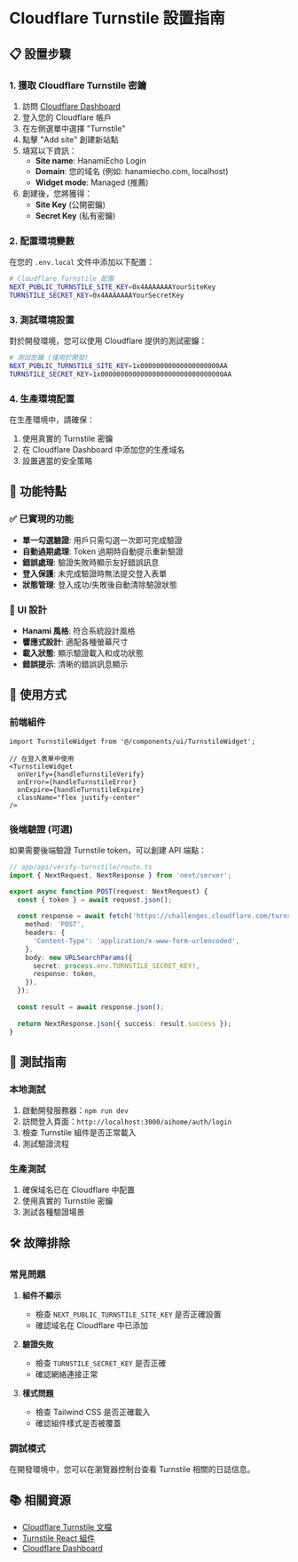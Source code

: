 # Cloudflare Turnstile 設置指南

## 📋 設置步驟

### 1. 獲取 Cloudflare Turnstile 密鑰

1. 訪問 [Cloudflare Dashboard](https://dash.cloudflare.com/)
2. 登入您的 Cloudflare 帳戶
3. 在左側選單中選擇 "Turnstile"
4. 點擊 "Add site" 創建新站點
5. 填寫以下資訊：
   - **Site name**: HanamiEcho Login
   - **Domain**: 您的域名 (例如: hanamiecho.com, localhost)
   - **Widget mode**: Managed (推薦)
6. 創建後，您將獲得：
   - **Site Key** (公開密鑰)
   - **Secret Key** (私有密鑰)

### 2. 配置環境變數

在您的 `.env.local` 文件中添加以下配置：

```bash
# Cloudflare Turnstile 配置
NEXT_PUBLIC_TURNSTILE_SITE_KEY=0x4AAAAAAAYourSiteKey
TURNSTILE_SECRET_KEY=0x4AAAAAAAYourSecretKey
```

### 3. 測試環境設置

對於開發環境，您可以使用 Cloudflare 提供的測試密鑰：

```bash
# 測試密鑰 (僅用於開發)
NEXT_PUBLIC_TURNSTILE_SITE_KEY=1x00000000000000000000AA
TURNSTILE_SECRET_KEY=1x0000000000000000000000000000000AA
```

### 4. 生產環境配置

在生產環境中，請確保：

1. 使用真實的 Turnstile 密鑰
2. 在 Cloudflare Dashboard 中添加您的生產域名
3. 設置適當的安全策略

## 🔧 功能特點

### ✅ 已實現的功能

- **單一勾選驗證**: 用戶只需勾選一次即可完成驗證
- **自動過期處理**: Token 過期時自動提示重新驗證
- **錯誤處理**: 驗證失敗時顯示友好錯誤訊息
- **登入保護**: 未完成驗證時無法提交登入表單
- **狀態管理**: 登入成功/失敗後自動清除驗證狀態

### 🎨 UI 設計

- **Hanami 風格**: 符合系統設計風格
- **響應式設計**: 適配各種螢幕尺寸
- **載入狀態**: 顯示驗證載入和成功狀態
- **錯誤提示**: 清晰的錯誤訊息顯示

## 🚀 使用方式

### 前端組件

```tsx
import TurnstileWidget from '@/components/ui/TurnstileWidget';

// 在登入表單中使用
<TurnstileWidget
  onVerify={handleTurnstileVerify}
  onError={handleTurnstileError}
  onExpire={handleTurnstileExpire}
  className="flex justify-center"
/>
```

### 後端驗證 (可選)

如果需要後端驗證 Turnstile token，可以創建 API 端點：

```typescript
// app/api/verify-turnstile/route.ts
import { NextRequest, NextResponse } from 'next/server';

export async function POST(request: NextRequest) {
  const { token } = await request.json();
  
  const response = await fetch('https://challenges.cloudflare.com/turnstile/v0/siteverify', {
    method: 'POST',
    headers: {
      'Content-Type': 'application/x-www-form-urlencoded',
    },
    body: new URLSearchParams({
      secret: process.env.TURNSTILE_SECRET_KEY!,
      response: token,
    }),
  });
  
  const result = await response.json();
  
  return NextResponse.json({ success: result.success });
}
```

## 📱 測試指南

### 本地測試

1. 啟動開發服務器：`npm run dev`
2. 訪問登入頁面：`http://localhost:3000/aihome/auth/login`
3. 檢查 Turnstile 組件是否正常載入
4. 測試驗證流程

### 生產測試

1. 確保域名已在 Cloudflare 中配置
2. 使用真實的 Turnstile 密鑰
3. 測試各種驗證場景

## 🛠️ 故障排除

### 常見問題

1. **組件不顯示**
   - 檢查 `NEXT_PUBLIC_TURNSTILE_SITE_KEY` 是否正確設置
   - 確認域名在 Cloudflare 中已添加

2. **驗證失敗**
   - 檢查 `TURNSTILE_SECRET_KEY` 是否正確
   - 確認網絡連接正常

3. **樣式問題**
   - 檢查 Tailwind CSS 是否正確載入
   - 確認組件樣式是否被覆蓋

### 調試模式

在開發環境中，您可以在瀏覽器控制台查看 Turnstile 相關的日誌信息。

## 📚 相關資源

- [Cloudflare Turnstile 文檔](https://developers.cloudflare.com/turnstile/)
- [Turnstile React 組件](https://github.com/marsidev/react-turnstile)
- [Cloudflare Dashboard](https://dash.cloudflare.com/)


